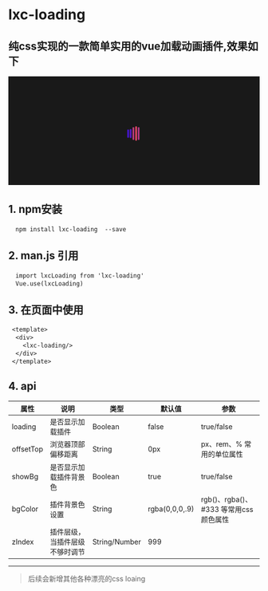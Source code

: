 # lxc-loading
## 纯css实现的一款简单实用的vue加载动画插件,效果如下
![Image text](https://raw.githubusercontent.com/luoxuancong/img/master/imgs/loading.gif)

## 1. npm安装
```
  npm install lxc-loading  --save
``` 
## 2. man.js 引用
```
  import lxcLoading from 'lxc-loading'  
  Vue.use(lxcLoading)
```
## 3. 在页面中使用
```
 <template>
  <div>
    <lxc-loading/>
  </div>
 </template>
```
## 4. api  

属性 | 说明  | 类型 | 默认值 | 参数
---- | ----  | ----| --- |---
loading| 是否显示加载插件 | Boolean | false| true/false
offsetTop| 浏览器顶部偏移距离 | String | 0px | px、rem、% 常用的单位属性
showBg| 是否显示加载插件背景色 | Boolean | true | true/false
bgColor| 插件背景色设置 | String | rgba(0,0,0,.9) | rgb()、rgba()、#333 等常用css颜色属性
zIndex | 插件层级，当插件层级不够时调节 | String/Number | 999 |

____

> 后续会新增其他各种漂亮的css  loaing


